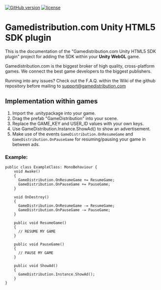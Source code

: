 [![GitHub version](https://img.shields.io/badge/version-1.0.0-green.svg)](https://github.com/GameDistribution/gd-sdk-unity/)
[![license](https://img.shields.io/github/license/mashape/apistatus.svg)](https://github.com/GameDistribution/gd-sdk-unity/blob/master/LICENSE)


# Gamedistribution.com Unity HTML5 SDK plugin
This is the documentation of the "Gamedistribution.com Unity HTML5 SDK plugin" project for adding the SDK within your <strong>Unity WebGL</strong> game.

Gamedistribution.com is the biggest broker of high quality, cross-platform games. We connect the best game developers to the biggest publishers.

Running into any issues? Check out the F.A.Q. within the Wiki of the github repository before mailing to <a href="support@gamedistribution.com" target="_blank">support@gamedistribution.com</a>

## Implementation within games
 1. Import the .unitypackage into your game.
 1. Drag the prefab "GameDistribution" into your scene.
 1. Replace the GAME_KEY and USER_ID values with your own keys.
 1. Use GameDistribution.Instance.ShowAd() to show an advertisement.
 1. Make use of the events `GameDistribution.OnResumeGame` and `GameDistribution.OnPauseGame` for resuming/pausing your game in between ads.

### Example:

```
public class ExampleClass: MonoBehaviour {
	void Awake()
	{
	  GameDistribution.OnResumeGame += ResumeGame;
	  GameDistribution.OnPauseGame += PauseGame;
	}
	
	void OnDestroy()
	{
	  GameDistribution.OnResumeGame -= ResumeGame;
	  GameDistribution.OnPauseGame -= PauseGame;
	}

	public void ResumeGame()
	{
	  // RESUME MY GAME
	}

	public void PauseGame()
	{
	  // PAUSE MY GAME
	}

	public void ShowAd()
	{
	  GameDistribution.Instance.ShowAd();	
	}
}
```
